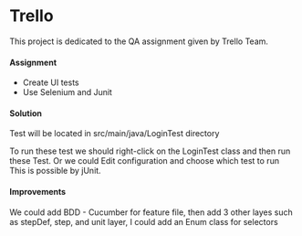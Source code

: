 # Trello

This project is dedicated to the QA assignment given by Trello Team.

#### Assignment

- Create UI tests 
- Use Selenium and Junit

#### Solution

Test will be located in src/main/java/LoginTest directory

To run these test we should right-click on the LoginTest class and then run these Test.
Or we could Edit configuration and choose which test to run
This is possible by jUnit.


#### Improvements

We could add BDD - Cucumber for feature file, then add 3 other layes such as stepDef, step, and unit layer,
I could add an Enum class for selectors



